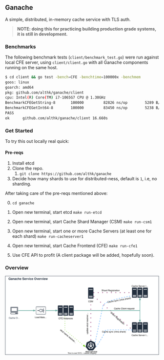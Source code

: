 #

## Ganache

A simple, distributed, in-memory cache service with TLS auth.

>**NOTE: doing this for practicing building production grade systems, it is still in development.**

### Benchmarks

The following benchmark tests (`client/benchmark_test.go`) were run against local CFE server, using `client/client.go` with all Ganache components running on the same host.

```bash
$ cd client && go test -bench=CFE -benchtime=100000x -benchmem
goos: linux
goarch: amd64
pkg: github.com/althk/ganache/client
cpu: Intel(R) Core(TM) i7-1065G7 CPU @ 1.30GHz
BenchmarkCFEGetString-8   	  100000	     82826 ns/op	    5289 B/op	      99 allocs/op
BenchmarkCFEGetInt64-8    	  100000	     83450 ns/op	    5238 B/op	      98 allocs/op
PASS
ok  	github.com/althk/ganache/client	16.660s
```

### Get Started

To try this out locally real quick:

#### Pre-reqs

1. Install etcd
2. Clone the repo.
   1. `git clone https://github.com/althk/ganache`
3. Decide how many shards to use for distributed-ness, default is `1`, i.e, no sharding.

After taking care of the pre-reqs mentioned above:

0. `cd ganache`
1. Open new terminal, start etcd `make run-etcd`
2. Open new terminal, start Cache Shard Manager (CSM) `make run-csm1`
3. Open new terminal, start one or more Cache Servers (at least one for each shard) `make run-cacheserver1`
4. Open new terminal, start Cache Frontend (CFE) `make run-cfe1`

5. Use CFE API to profit (A client package will be added, hopefully soon).

### Overview

![Ganache Service Architecture Overview Diagram](docs/ganache-overview.drawio.svg)
